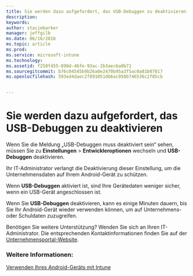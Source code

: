 ```yaml
---
title: Sie werden dazu aufgefordert, das USB-Debuggen zu deaktivieren | Microsoft Intune
description: 
keywords: 
author: staciebarker
manager: jeffgilb
ms.date: 06/16/2016
ms.topic: article
ms.prod: 
ms.service: microsoft-intune
ms.technology: 
ms.assetid: f250f455-898d-46fe-93ac-2b3aec6a0b71
ms.sourcegitcommit: b76c04545b9b26a0e2470b95a3f5ac0a81b07817
ms.openlocfilehash: 593ed4daec2f891051db6ac958b746536c2f85cb


---
```


# Sie werden dazu aufgefordert, das USB-Debuggen zu deaktivieren

Wenn Sie die Meldung „USB-Debuggen muss deaktiviert sein“ sehen, müssen Sie zu **Einstellungen** > **Entwickleroptionen** wechseln und **USB-Debuggen** deaktivieren. 

Ihr IT-Administrator verlangt die Deaktivierung dieser Einstellung, um die Unternehmensdaten auf Ihrem Android-Gerät zu schützen. 

Wenn **USB-Debuggen** aktiviert ist, sind Ihre Gerätedaten weniger sicher, wenn ein USB-Gerät angeschlossen ist.

Wenn Sie **USB-Debuggen** deaktivieren, kann es einige Minuten dauern, bis Sie Ihr Android-Gerät wieder verwenden können, um auf Unternehmens- oder Schuldaten zuzugreifen.

Benötigen Sie weitere Unterstützung? Wenden Sie sich an Ihren IT-Administrator. Die entsprechenden Kontaktinformationen finden Sie auf der [Unternehmensportal-Website](http://portal.manage.microsoft.com).

### Weitere Informationen:
[Verwenden Ihres Android-Geräts mit Intune](using-your-android-device-with-intune.md)



<!--HONumber=Jul16_HO2-->


